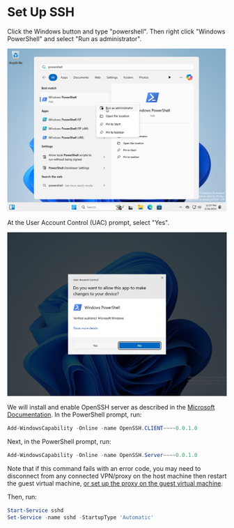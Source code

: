 # Set Up SSH

Click the Windows button and type "powershell". Then
right click "Windows PowerShell" and select "Run as
administrator".

![](images/2024-03-16-12-37-56.png)

At the User Account Control (UAC) prompt, select "Yes".

![](images/2024-03-16-12-38-12.png)

We will install and enable OpenSSH server as described
in the [Microsoft
Documentation](https://learn.microsoft.com/en-us/windows-server/administration/openssh/openssh_install_firstuse?tabs=powershell).
In the PowerShell prompt, run:

```powershell
Add-WindowsCapability -Online -name OpenSSH.CLIENT~~~~0.0.1.0
```

Next, in the PowerShell prompt, run:

```powershell
Add-WindowsCapability -Online -name OpenSSH.Server~~~~0.0.1.0
```

Note that if this command fails with an error code, you
may need to disconnect from any connected VPN/proxy on
the host machine then restart the guest virtual
machine, [or set up the proxy on the guest virtual
machine](https://support.microsoft.com/en-us/windows/use-a-proxy-server-in-windows-03096c53-0554-4ffe-b6ab-8b1deee8dae1#ID0EFD=Windows_10).

Then, run:

```powershell
Start-Service sshd
Set-Service -name sshd -StartupType 'Automatic'
```
